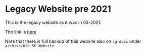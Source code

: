 # Legacy Website pre 2021

This is the legacy website as it was in 03-2021.

The link is [here](https://sg-dev.github.io/legacy-website/index.html)


Note that there is full backup of this website also on `sg-docs` under `archive/Old_SG_Website`
